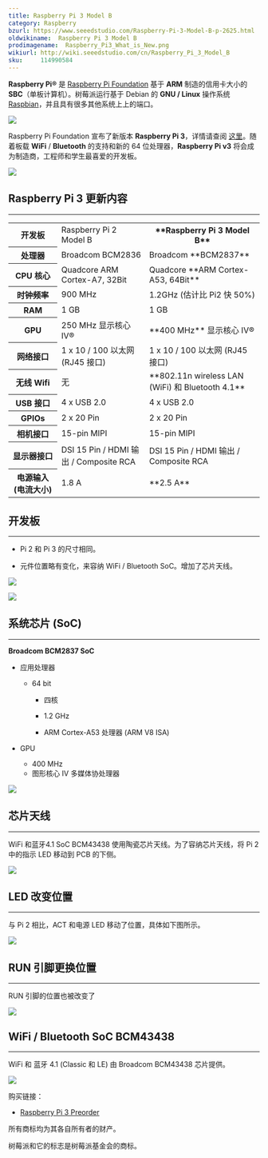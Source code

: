 ```yaml
---
title: Raspberry Pi 3 Model B
category: Raspberry
bzurl: https://www.seeedstudio.com/Raspberry-Pi-3-Model-B-p-2625.html
oldwikiname:  Raspberry Pi 3 Model B
prodimagename:  Raspberry_Pi3_What_is_New.png
wikiurl: http://wiki.seeedstudio.com/cn/Raspberry_Pi_3_Model_B
sku:     114990584
---
```


**Raspberry Pi®** 是 [Raspberry Pi Foundation](http://www.raspberrypi.org) 基于 **ARM** 制造的信用卡大小的 **SBC**（单板计算机）。树莓派运行基于 Debian 的 **GNU / Linux** 操作系统 [Raspbian](https://www.raspberrypi.org/downloads/raspbian/)，并且具有很多其他系统上上的端口。

![](https://github.com/SeeedDocument/Raspberry_Pi_3_Model_B/raw/master/img/Raspberry_Pi3_What_is_New.png)

Raspberry Pi Foundation 宣布了新版本 **Raspberry Pi 3**，详情请查阅 [这里](https://www.raspberrypi.org/blog/raspberry-pi-3-on-sale/)。随着板载 **WiFi** / **Bluetooth** 的支持和新的 64 位处理器，**Raspberry Pi v3** 将会成为制造商，工程师和学生最喜爱的开发板。

[![](https://github.com/SeeedDocument/wiki_chinese/raw/master/docs/images/click_to_buy.PNG)](https://item.taobao.com/item.htm?spm=a1z10.5-c.w4002-11172345288.20.2a6a4c472NbhKT&id=528322046763)

##  Raspberry Pi 3 更新内容
---
<table>
<tr>
<th scope="col"> 开发板
</th>
<td> Raspberry Pi 2 Model B
</td>
<th> **Raspberry Pi 3 Model B**
</th></tr>
<tr>
<th scope="col"> 处理器
</th>
<td> Broadcom BCM2836
</td>
<td> Broadcom **BCM2837**
</td></tr>
<tr>
<th scope="row"> CPU 核心
</th>
<td> Quadcore ARM Cortex-A7, 32Bit
</td>
<td> Quadcore **ARM Cortex-A53, 64Bit**
</td></tr>
<tr>
<th scope="row"> 时钟频率
</th>
<td> 900 MHz
</td>
<td> 1.2GHz (估计比 Pi2 快 50%)
</td></tr>
<tr>
<th scope="row"> RAM
</th>
<td> 1 GB
</td>
<td> 1 GB
</td></tr>
<tr>
<th scope="row"> GPU
</th>
<td> 250 MHz 显示核心 IV®
</td>
<td> **400 MHz** 显示核心 IV®
</td></tr>
<tr>
<th scope="row"> 网络接口
</th>
<td> 1 x 10 / 100 以太网 (RJ45 接口)
</td>
<td> 1 x 10 / 100 以太网 (RJ45 接口)
</td></tr>
<tr>
<th scope="row"> 无线 Wifi
</th>
<td> 无
</td>
<td> **802.11n wireless LAN (WiFi) 和 Bluetooth 4.1**
</td></tr>
<tr>
<th scope="row"> USB 接口
</th>
<td> 4 x USB 2.0
</td>
<td> 4 x USB 2.0
</td></tr>
<tr>
<th scope="row"> GPIOs
</th>
<td> 2 x 20 Pin
</td>
<td> 2 x 20 Pin
</td></tr>
<tr>
<th scope="row"> 相机接口
</th>
<td> 15-pin MIPI
</td>
<td> 15-pin MIPI
</td></tr>
<tr>
<th scope="row"> 显示器接口
</th>
<td> DSI 15 Pin / HDMI 输出 / Composite RCA
</td>
<td> DSI 15 Pin / HDMI 输出 / Composite RCA
</td></tr>
<tr>
<th scope="row"> 电源输入 (电流大小)
</th>
<td> 1.8 A
</td>
<td> **2.5 A**
</td></tr>
</table>

##  开发板
---
*   Pi 2 和 Pi 3 的尺寸相同。

*   元件位置略有变化，来容纳 WiFi / Bluetooth SoC。增加了芯片天线。

![](https://github.com/SeeedDocument/Raspberry_Pi_3_Model_B/raw/master/img/RaspberryPi_2_Vs_RaspberryPi_3_Top.JPG)

![](https://github.com/SeeedDocument/Raspberry_Pi_3_Model_B/raw/master/img/RaspberryPi_2_Vs_RaspberryPi_3_Bottom.JPG)

##  系统芯片 (SoC)
---
**Broadcom BCM2837 SoC**

*   应用处理器

    *   64 bit

        *   四核

        *   1.2 GHz

        *   ARM Cortex-A53 处理器 (ARM V8 ISA)

*   GPU

    *   400 MHz
    *   图形核心 IV 多媒体协处理器

![](https://github.com/SeeedDocument/Raspberry_Pi_3_Model_B/raw/master/img/RaspberryPi_3_BCM2837_ARM_Cortex_A53-64Bit_ARM_V8-VideoCore_IV_Multimedia.jpg)

##  芯片天线
---
WiFi 和蓝牙4.1 SoC BCM43438 使用陶瓷芯片天线。为了容纳芯片天线，将 Pi 2 中的指示 LED 移动到 PCB 的下侧。

![](https://github.com/SeeedDocument/Raspberry_Pi_3_Model_B/raw/master/img/RaspberryPi_3_Chip_Antenna.jpg)

##  LED 改变位置
---
与 Pi 2 相比，ACT 和电源 LED 移动了位置，具体如下图所示。

![](https://github.com/SeeedDocument/Raspberry_Pi_3_Model_B/raw/master/img/RaspberryPi_3_LEDs_Position.jpg)

##  RUN 引脚更换位置
---
RUN 引脚的位置也被改变了

![](https://github.com/SeeedDocument/Raspberry_Pi_3_Model_B/raw/master/img/RaspberryPi_3_LEDs_RUN_PinHeader.jpg)

##  WiFi / Bluetooth SoC BCM43438
---
WiFi 和 蓝牙 4.1 (Classic 和 LE) 由 Broadcom BCM43438 芯片提供。

![](https://github.com/SeeedDocument/Raspberry_Pi_3_Model_B/raw/master/img/Raspberry_Pi_3_WiFi_Bluetooth_SoC_BCM43438.jpg)

购买链接：

*   [Raspberry Pi 3 Preorder](https://item.taobao.com/item.htm?spm=a1z10.5-c.w4002-11172345288.20.2a6a4c472NbhKT&id=528322046763)


所有商标均为其各自所有者的财产。

树莓派和它的标志是树莓派基金会的商标。
